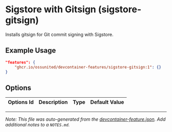 
# Sigstore with Gitsign (sigstore-gitsign)

Installs gitsign for Git commit signing with Sigstore.

## Example Usage

```json
"features": {
    "ghcr.io/ossunited/devcontainer-features/sigstore-gitsign:1": {}
}
```

## Options

| Options Id | Description | Type | Default Value |
|-----|-----|-----|-----|




---

_Note: This file was auto-generated from the [devcontainer-feature.json](https://github.com/ossunited/devcontainer-features/blob/main/src/sigstore-gitsign/devcontainer-feature.json).  Add additional notes to a `NOTES.md`._

